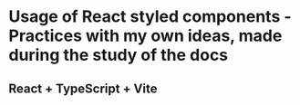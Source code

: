 # Usage of React styled components - Practices with my own ideas, made during the study of the docs

## React + TypeScript + Vite

